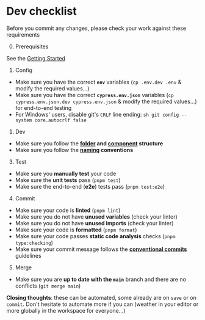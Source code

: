 # Dev checklist

Before you commit any changes, please check your work against these requirements

0. Prerequisites

See the [Getting Started](./00-getting-started.md)

1. Config

- Make sure you have the correct **`env`** variables (`cp .env.dev .env` & modify the required values...)
- Make sure you have the correct **`cypress.env.json`** variables (`cp
cypress.env.json.dev cypress.env.json` & modify the required values...) for
  end-to-end testing
- For Windows' users, disable git's `CRLF` line ending: `sh git config --system core.autocrlf false`

1. Dev

- Make sure you follow the **[folder](./03-folder-structure.md) and [component](./04-component-structure.md) structure**
- Make sure you follow the **[naming](./02-naming-conventions.md) conventions**

3. Test

- Make sure you **manually test** your code
- Make sure the **unit tests** pass (`pnpm test`)
- Make sure the end-to-end (**e2e**) tests pass (`pnpm test:e2e`)

4. Commit

- Make sure your code is **linted** (`pnpm lint`)
- Make sure you do not have **unused variables** (check your linter)
- Make sure you do not have **unused imports** (check your linter)
- Make sure your code is **formatted** (`pnpm format`)
- Make sure your code passes **static code analysis** checks (`pnpm type:checking`)
- Make sure your commit message follows the [**conventional commits**](./05-conventional-commits.md) guidelines

5. Merge

- Make sure you are **up to date with the `main`** branch and there are no conflicts (`git merge main`)

**Closing thoughts**: these can be automated, some already are on `save` or on
`commit`. Don't hesitate to automate more if you can (weather in your editor or
more globally in the workspace for everyone...)

